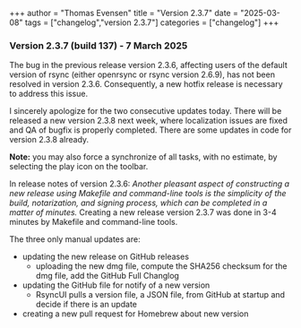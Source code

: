+++
author = "Thomas Evensen"
title = "Version 2.3.7"
date = "2025-03-08"
tags = ["changelog","version 2.3.7"]
categories = ["changelog"]
+++

### Version 2.3.7 (build 137) - 7 March 2025

The bug in the previous release version 2.3.6, affecting users of the default version of rsync (either openrsync or rsync version 2.6.9), has not been resolved in version 2.3.6. Consequently, a new hotfix release is necessary to address this issue.

I sincerely apologize for the two consecutive updates today. There will be released a new version 2.3.8 next week, where localization issues are fixed and QA of bugfix is properly completed. There are some updates in code for version 2.3.8 already.

**Note:** you may also force a synchronize of all tasks, with no estimate, by selecting the play icon on the toolbar. 

In release notes of version 2.3.6: *Another pleasant aspect of constructing a new release using Makefile and command-line tools is the simplicity of the build, notarization, and signing process, which can be completed in a matter of minutes.* Creating a new release version 2.3.7 was done in 3-4 minutes by Makefile and  command-line tools. 

The three only manual updates are:

- updating the new release on GitHub releases
    - uploading the new dmg file, compute the SHA256 checksum for the dmg file,  add the GitHub Full Changlog
- updating the GitHub file for notify of a new version
    - RsyncUI pulls a version file, a JSON file, from GitHub at startup and decide if there is an update
-  creating a new pull request for Homebrew about new version

